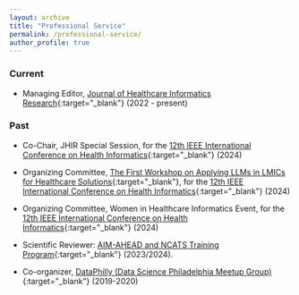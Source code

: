 ```yaml
---
layout: archive
title: "Professional Service"
permalink: /professional-service/
author_profile: true
---
```



### Current

- Managing Editor, [Journal of Healthcare Informatics Research](https://www.springer.com/journal/41666){:target="_blank"} (2022 - present)

### Past

- Co-Chair, JHIR Special Session, for the [12th IEEE International Conference on Health Informatics](https://ieeeichi2024.github.io/){:target="_blank"} (2024)

- Organizing Committee, [The First Workshop on Applying LLMs in LMICs for Healthcare Solutions](https://www.nivi.io/all4health){:target="_blank"}, for the [12th IEEE International Conference on Health Informatics](https://ieeeichi2024.github.io/){:target="_blank"} (2024)

- Organizing Committee, Women in Healthcare Informatics Event, for the [12th IEEE International Conference on Health Informatics](https://ieeeichi2024.github.io/){:target="_blank"} (2024)

- Scientific Reviewer: [AIM-AHEAD and NCATS Training Program](https://www.aim-ahead.net/data-science-training-core/aim-ahead-and-ncats-training-program/){:target="_blank"} (2023/2024).

- Co-organizer, [DataPhilly (Data Science Philadelphia Meetup Group)](https://www.meetup.com/DataPhilly/){:target="_blank"} (2019-2020)

